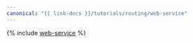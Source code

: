 ```yaml
---
canonical: "{{ link-docs }}/tutorials/routing/web-service"
---
```


{% include [web-service](../../_tutorials/infrastructure/web-service.md) %}